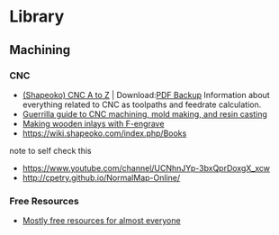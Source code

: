# Library
## Machining
### CNC
- [(Shapeoko) CNC A to Z](https://shapeokoenthusiasts.gitbook.io/shapeoko-cnc-a-to-z/) | Download:[PDF Backup](Library/Shapeoko%20CNC%20A%20to%20Z%2016Jun2020.pdf)
Information about everything related to CNC as toolpaths and feedrate calculation.
- [Guerrilla guide to CNC machining, mold making, and resin casting](https://lcamtuf.coredump.cx/gcnc/)
- [Making wooden inlays with F-engrave](http://www.corchworks.com/Blog/v-carve-inlays-and-more-with-f-engrave-1-50/)
- https://wiki.shapeoko.com/index.php/Books

note to self check this
- https://www.youtube.com/channel/UCNhnJYp-3bxQprDoxgX_xcw
- http://cpetry.github.io/NormalMap-Online/
### Free Resources
- [Mostly free resources for almost everyone](https://github.com/chasedooley/mostly-free-resources-for-almost-everyone)

